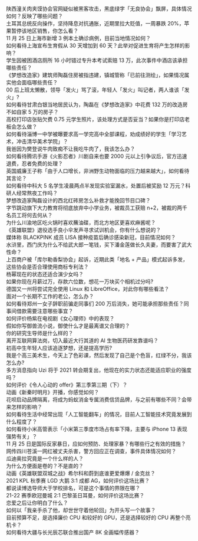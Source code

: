 陕西潼关肉夹馍协会官网疑似被黑客攻击，黑底绿字「无良协会」飘屏，具体情况如何？反映了哪些问题？  
土耳其总统反向操作，坚持降息对抗通胀，近期里拉大贬值，一周暴跌 20%，苹果暂停该地区销售，你怎么看？  
11 月 25 日上海市新增 3 例本土确诊病例，目前当地情况如何？  
如何看待上海宣布生育假从 30 天增加到 60 天？此举对促进生育将产生怎样的影响？  
学生因被困酒店厕所 16 小时错过专升本考试索赔 13 万，此次事件中酒店该承担哪些责任？  
《梦想改造家》建筑师陶磊住房被指违建，镇城管称「已前往测绘」，如果情况属实他会面临哪些责任？  
00 后上班太懒散，领导「发火」骂了滚，年轻人「发火」叫记者，两人谁该「发火」?  
如何看待甘肃白银当地居民认为，陶磊在《梦想改造家》中花费 132 万的改造房不如自家 5 万的房子？  
高校打印店张贴欠费 0.75 元学生照片，该处理方式是否妥当？如果你是打印店老板会怎么做？  
如何看待淄博一中学被曝要求高一学完高中全部课程，劝成绩好的学生「学习艺术，冲击清华美术学院」？  
我爸因为樊登说牛肉致痴不让我吃牛肉了，我该怎么办？  
如何看待腾讯手游《火影忍者》川剧自来也要 2000 元以上引争议后，官方迅速退费，忍者免费的处理？  
英国威廉王子称「由于人口增长，非洲野生动物面临的压力越来越大」，如何看待其言论？  
如何看待中科大 5 名学生凌晨两点半发现实验室漏水，处置后被奖励 12 万元？科研人经常熬夜工作吗？  
梦想改造家陶磊设计的西北红砖房怎么补救才能挽回节目口碑？  
字节跳动旗下大力教育将彻底放弃中小学业务，被裁员工获赔 n+2，被裁的两千名员工将何去何从？  
为什么川渝地区吃火锅时喜欢蘸油碟，而北方地区更喜欢麻酱呢？  
《英雄联盟》退役选手良小伞发声寻求试训机会，你有什么想说的？  
媒体称 BLACKPINK 成员 LISA 接种疫苗后确诊感染新冠，目前情况如何？  
水浒里，西门庆为什么不给武大郎一笔钱，买下潘金莲做长久夫妻，而要害了武大性命？  
上百商户被「库尔勒香梨协会」起诉，近期此类「地名 + 产品」模式起诉多发，这些协会是否合理使用商标专利法？  
杨幂现在的状态还适合演少女吗？  
如果你现在月薪过万，存款六位数，想花一万块买个相机过分吗?  
德国又一州将尝试完全使用 Linux 和 LibreOffice，对此你有哪些看法？  
面对一个长期不工作的老公，怎么办？  
如何看待郑州一女子辞职前骗走同事们 200 万后消失，她可能承担那些责任？同事间借款需要注意哪些事宜？  
如何评价杨紫在电视剧《女心理师》中的表现？  
假如你写御兽流小说，御使什么才是最离谱又合理的？  
你的研究生导师是什么样的？  
离开互联网算法岗，切入最近大行其道的 AI 生物医药研发靠谱吗？  
初高中生年轻人应该追逐梦想，还是提高学历?  
我是个高三美术生，今天上了色彩课，然后发现了自己是个色盲，红绿不分，我该怎么办?  
多方消息指向 Uzi 将于 2021 转会期复出，他现在的实力状态还能适应职业的强度吗？  
如何评价《令人心动的 offer》第三季第三期（下）？  
动画《新秦时明月》开播，你感觉如何？  
花呗启动品牌隔离，将成为蚂蚁消金专属消费信贷品牌，与之前有哪些不同？会带来怎样的影响？  
如何看待生活中经常出现「人工智能翻车」的情况，目前人工智能技术究竟发展到什么程度了？  
如何看待小米高管表示「小米第三季度市场占有率下降，主要与 iPhone 13 表现强势有关」？  
11 月 25 日是国际反家暴日，应如何预防、处理家暴？有哪些行之有效的措施？  
网传四川苍溪一网红被丈夫杀害，警方回应正在调查，事件具体情况如何？  
瓜迪奥拉究竟是一个什么样的人？  
为什么方便面是卷的？不是直的？  
动画《英雄联盟双城之战》希尔科和蔚到底谁更爱爆爆 / 金克丝？  
2021 KPL 秋季赛 LGD 大鹅 3:1 成都 AG，如何评价这场比赛？  
都说读博选导师大于学校排名，可是这个事情的界限在哪？  
21-22 赛季欧冠曼城 2:1 巴黎圣日耳曼，如何评价这场比赛？  
恋爱之后让你明白了什么？  
如何以「我亲手杀了他，却世世守着他轮回」为开头写一个故事？  
目前预算不足，是选择廉价 CPU 和较好的 GPU，还是选择较好的 CPU 再整个亮机卡？  
如何看待大疆与长光辰芯联合推出国产 8K 全画幅传感器？  

